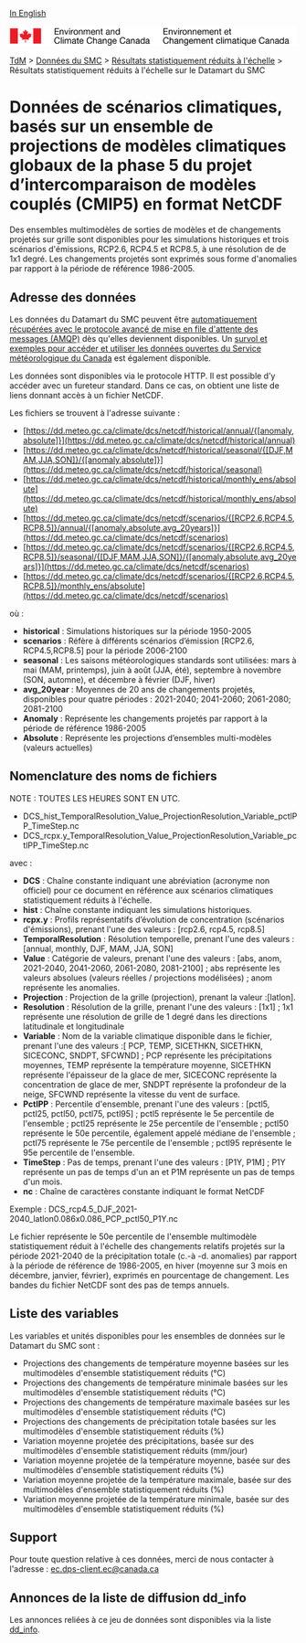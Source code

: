 [In English](readme_dcs-datamart_en.md)

![ECCC logo](../../img_eccc-logo.png)

[TdM](../../readme_fr.md) > [Données du SMC](../readme_fr.md) > [Résultats statistiquement réduits à  l'échelle](readme_dcs_fr.md) > Résultats statistiquement réduits à  l'échelle sur le Datamart du SMC

# Données de scénarios climatiques, basés sur un ensemble de projections de modèles climatiques globaux de la phase 5 du projet d’intercomparaison de modèles couplés (CMIP5) en format NetCDF

Des ensembles multimodèles de sorties de modèles et de changements projetés sur grille sont disponibles pour les simulations historiques et trois scénarios d'émissions, RCP2.6, RCP4.5 et RCP8.5, à une résolution de de 1x1 degré. Les changements projetés sont exprimés sous forme d'anomalies par rapport à la période de référence 1986-2005. 

## Adresse des données 

Les données du Datamart du SMC peuvent être [automatiquement récupérées avec le protocole avancé de mise en file d'attente des messages (AMQP)](../../msc-datamart/amqp_fr.md) dès qu'elles deviennent disponibles. Un [survol et exemples pour accéder et utiliser les données ouvertes du Service météorologique du Canada](../../usage/readme_fr.md) est également disponible.

Les données sont disponibles via le protocole HTTP. Il est possible d’y accéder avec un fureteur standard. Dans ce cas, on obtient une liste de liens donnant accès à un fichier NetCDF.

Les fichiers se trouvent à l'adresse suivante :

* [https://dd.meteo.gc.ca/climate/dcs/netcdf/historical/annual/{[anomaly,absolute]}](https://dd.meteo.gc.ca/climate/dcs/netcdf/historical/annual)
* [https://dd.meteo.gc.ca/climate/dcs/netcdf/historical/seasonal/{[DJF,MAM,JJA,SON]}/{[anomaly,absolute]}](https://dd.meteo.gc.ca/climate/dcs/netcdf/historical/seasonal)
* [https://dd.meteo.gc.ca/climate/dcs/netcdf/historical/monthly_ens/absolute](https://dd.meteo.gc.ca/climate/dcs/netcdf/historical/monthly_ens/absolute)
* [https://dd.meteo.gc.ca/climate/dcs/netcdf/scenarios/{[RCP2.6,RCP4.5,RCP8.5]}/annual/{[anomaly,absolute,avg_20years]}](https://dd.meteo.gc.ca/climate/dcs/netcdf/scenarios)                                                                
* [https://dd.meteo.gc.ca/climate/dcs/netcdf/scenarios/{[RCP2.6,RCP4.5,RCP8.5]}/seasonal/{[DJF,MAM,JJA,SON]}/{[anomaly,absolute,avg_20years]}](https://dd.meteo.gc.ca/climate/dcs/netcdf/scenarios)                                                                 
* [https://dd.meteo.gc.ca/climate/dcs/netcdf/scenarios/{[RCP2.6,RCP4.5,RCP8.5]}/monthly_ens/absolute](https://dd.meteo.gc.ca/climate/dcs/netcdf/scenarios)

où :

* __historical__ : Simulations historiques sur la période 1950-2005
* __scenarios__ : Réfère à différents scénarios d’émission [RCP2.6, RCP4.5,RCP8.5] pour la période 2006-2100
* __seasonal__ : Les saisons météorologiques standards sont utilisées: mars à mai (MAM, printemps), juin à août (JJA, été), septembre à novembre (SON, automne), et décembre à février (DJF, hiver)
* __avg_20year__ : Moyennes de 20 ans de changements projetés, disponibles pour quatre périodes : 2021-2040; 2041-2060; 2061-2080; 2081-2100
* __Anomaly__ : Représente les changements projetés par rapport à la période de référence 1986-2005
* __Absolute__ : Représente les projections d’ensembles multi-modèles (valeurs actuelles)

## Nomenclature des noms de fichiers

NOTE : TOUTES LES HEURES SONT EN UTC.

* DCS_hist_TemporalResolution_Value_ProjectionResolution_Variable_pctlPP_TimeStep.nc
* DCS_rcpx.y_TemporalResolution_Value_ProjectionResolution_Variable_pctlPP_TimeStep.nc

avec :

* __DCS__ : Chaîne constante indiquant une abréviation (acronyme non officiel) pour ce document en référence aux scénarios climatiques statistiquement réduits à l'échelle.
* __hist__ : Chaîne constante indiquant les simulations historiques.
* __rcpx.y__ : Profils représentatifs d’évolution de concentration (scénarios d'émissions), prenant l'une des valeurs : [rcp2.6, rcp4.5, rcp8.5]
* __TemporalResolution__ : Résolution temporelle, prenant l'une des valeurs : [annual, monthly, DJF, MAM, JJA, SON]
* __Value__ : Catégorie de valeurs, prenant l'une des valeurs :  [abs, anom, 2021-2040, 2041-2060, 2061-2080, 2081-2100] ; abs représente les valeurs absolues (valeurs réelles / projections modélisées) ; anom représente les anomalies.
* __Projection__ : Projection de la grille (projection), prenant la valeur :[latlon].
* __Resolution__ : Résolution de la grille, prenant l'une des valeurs : [1x1] ; 1x1 représente une résolution de grille de 1 degré dans les directions latitudinale et longitudinale
* __Variable__ : Nom de la variable climatique disponible dans le fichier, prenant l'une des valeurs :[ PCP, TEMP, SICETHKN, SICETHKN, SICECONC, SNDPT, SFCWND] ; PCP représente les précipitations moyennes, TEMP représente la température moyenne, SICETHKN représente l'épaisseur de la glace de mer, SICECONC représente la concentration de glace de mer, SNDPT représente la profondeur de la neige, SFCWND représente la vitesse du vent de surface.
* __PctlPP__ : Percentile d'ensemble, prenant l'une des valeurs : [pctl5, pctl25, pctl50, pctl75, pctl95] ; pctl5 représente le 5e percentile de l'ensemble ; pctl25 représente le 25e percentile de l'ensemble ; pctl50 représente le 50e percentile, également appelé médiane de l'ensemble ; pctl75 représente le 75e percentile de l'ensemble ; pctl95 représente le 95e percentile de l'ensemble.
* __TimeStep__ : Pas de temps, prenant l'une des valeurs : [P1Y, P1M] ; P1Y représente un pas de temps d'un an et P1M représente un pas de temps d'un mois.
* __nc__ : Chaîne de caractères constante indiquant le format NetCDF

Exemple :   DCS_rcp4.5_DJF_2021-2040_latlon0.086x0.086_PCP_pctl50_P1Y.nc

Le fichier représente le 50e percentile de l'ensemble multimodèle statistiquement réduit à l'échelle des changements relatifs projetés sur la période 2021-2040 de la précipitation totale (c.-à -d. anomalies) par rapport à la période de référence de 1986-2005, en hiver (moyenne sur 3 mois en décembre, janvier, février), exprimés en pourcentage de changement. Les bandes du fichier NetCDF sont des pas de temps annuels.

## Liste des variables

Les variables et unités disponibles pour les ensembles de données sur le Datamart du SMC sont :

* Projections des changements de température moyenne basées sur les multimodèles d'ensemble statistiquement réduits (°C)
* Projections des changements de température minimale basées sur les multimodèles d'ensemble statistiquement réduits (°C)
* Projections des changements de température maximale basées sur les multimodèles d'ensemble statistiquement réduits (°C)
* Projections des changements de précipitation totale basées sur les multimodèles d'ensemble statistiquement réduits (%)
* Variation moyenne projetée des précipitations, basée sur des multimodèles d'ensemble statistiquement réduits (mm/jour)
* Variation moyenne projetée de la température moyenne, basée sur des multimodèles d'ensemble statistiquement réduits (%)
* Variation moyenne projetée de la température maximale, basée sur des multimodèles d'ensemble statistiquement réduits (%)
* Variation moyenne projetée de la température minimale, basée sur des multimodèles d'ensemble statistiquement réduits (%)

## Support

Pour toute question relative à ces données, merci de nous contacter à l'adresse : [ec.dps-client.ec@canada.ca](mailto:ec.dps-client.ec@canada.ca)

## Annonces de la liste de diffusion dd_info 

Les annonces reliées à ce jeu de données sont disponibles via la liste [dd_info](https://lists.ec.gc.ca/cgi-bin/mailman/listinfo/dd_info).


